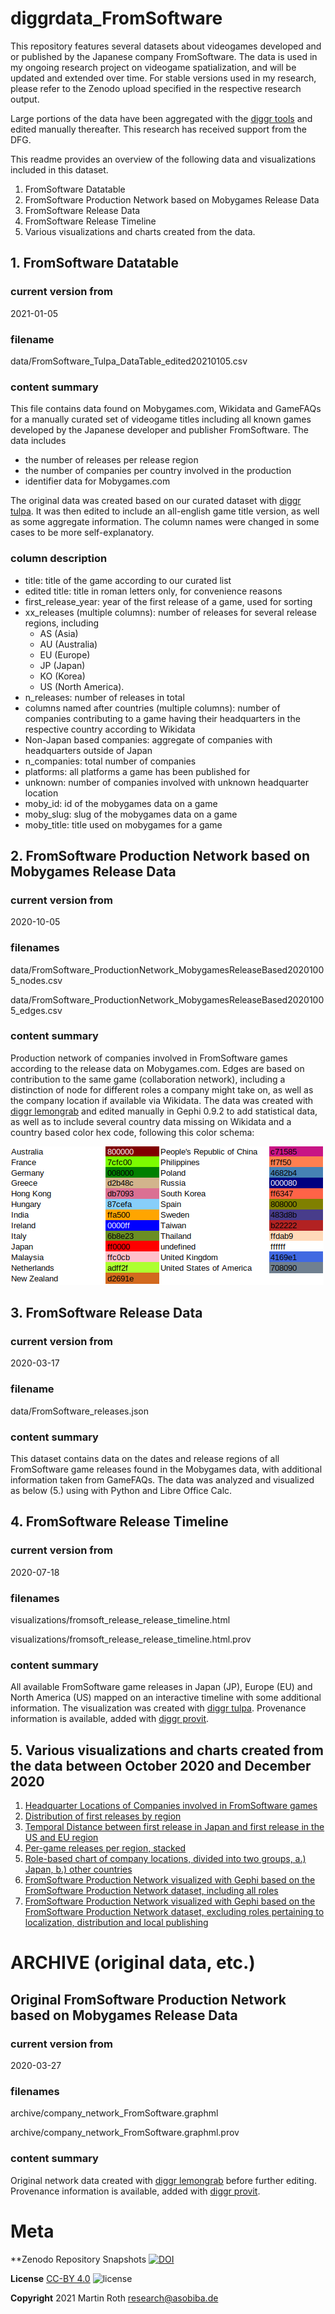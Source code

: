 # diggrdata_FromSoftware

This repository features several datasets about videogames developed and or published by the Japanese company FromSoftware. The data is used in my ongoing research project on videogame spatialization, and will be updated and extended over time. For stable versions used in my research, please refer to the Zenodo upload specified in the respective research output.

Large portions of the data have been aggregated with the [diggr tools](https://github.com/diggr/) and edited manually thereafter. This research has received support from the DFG.

This readme provides an overview of the following data and visualizations included in this dataset.
1. FromSoftware Datatable
2. FromSoftware Production Network based on Mobygames Release Data
3. FromSoftware Release Data
4. FromSoftware Release Timeline
5. Various visualizations and charts created from the data.

## 1. FromSoftware Datatable

### current version from

2021-01-05

### filename

data/FromSoftware_Tulpa_DataTable_edited20210105.csv

### content summary

This file contains data found on Mobygames.com, Wikidata and GameFAQs for a manually curated set of videogame titles including all known games developed by the Japanese developer and publisher FromSoftware. The data includes
- the number of releases per release region 
- the number of companies per country involved in the production
- identifier data for Mobygames.com

The original data was created based on our curated dataset  with [diggr tulpa](https://github.com/diggr/tulpa). It was then edited to include an all-english game title version, as well as some aggregate information. The column names were changed in some cases to be more self-explanatory.

### column description

- title: title of the game according to our curated list
- edited title: title in roman letters only, for convenience reasons
- first_release_year: year of the first release of a game, used for sorting
- xx_releases (multiple columns): number of releases for several release regions, including 
  - AS (Asia)
  - AU (Australia)
  - EU (Europe)
  - JP (Japan)
  - KO (Korea)
  - US (North America).
- n_releases: number of releases in total
- columns named after countries (multiple columns): number of companies contributing to a game having their headquarters in the respective country according to Wikidata
- Non-Japan based companies: aggregate of companies with headquarters outside of Japan
- n_companies: total number of companies
- platforms: all platforms a game has been published for
- unknown: number of companies involved with unknown headquarter location
- moby_id: id of the mobygames data on a game
- moby_slug: slug of the mobygames data on a game
- moby_title: title used on mobygames for a game

## 2. FromSoftware Production Network based on Mobygames Release Data

### current version from

2020-10-05

### filenames

data/FromSoftware_ProductionNetwork_MobygamesReleaseBased20201005_nodes.csv

data/FromSoftware_ProductionNetwork_MobygamesReleaseBased20201005_edges.csv

### content summary

Production network of companies involved in FromSoftware games according to the release data on Mobygames.com. Edges are based on contribution to the same game (collaboration network), including a distinction of node for different roles a company might take on, as well as the company location if available via Wikidata. The data was created with [diggr lemongrab](https://github.com/diggr/lemongrab) and edited manually in Gephi 0.9.2 to add statistical data, as well as to include several country data missing on Wikidata and a country based color hex code, following this color schema:

![this hex color schema](visualizations/FromSoftCountryColorCodesTable.png)

## 3. FromSoftware Release Data

### current version from

2020-03-17

### filename

data/FromSoftware_releases.json

### content summary

This dataset contains data on the dates and release regions of all FromSoftware game releases found in the Mobygames data, with additional information taken from GameFAQs. The data was analyzed and visualized as below (5.) using with Python and Libre Office Calc.

## 4. FromSoftware Release Timeline

### current version from

2020-07-18

### filenames

visualizations/fromsoft_release_release_timeline.html

visualizations/fromsoft_release_release_timeline.html.prov

### content summary

All available FromSoftware game releases in Japan (JP), Europe (EU) and North America (US) mapped on an interactive timeline with some additional information. The visualization was created with [diggr tulpa](https://github.com/diggr/tulpa). Provenance information is available, added with [diggr provit](https://github.com/diggr/provit).

## 5. Various visualizations and charts created from the data between October 2020 and December 2020

1. [Headquarter Locations of Companies involved in FromSoftware games](visualizations/FromSoftware_ReleaseAnalysis_CompanyLocations.svg)
2. [Distribution of first releases by region](visualizations/FromSoftware_ReleaseAnalysis_FirstReleaseCountryDistribution.svg)
3. [Temporal Distance between first release in Japan and first release in the US and EU region](visualizations/FromSoftware_ReleaseAnalysis_ReleaseDistanceJPEUUS.svg)
4. [Per-game releases per region, stacked](visualizations/FromSoftware_ReleaseAnalysis_ReleaseRegion.svg)
5. [Role-based chart of company locations, divided into two groups, a.) Japan, b.) other countries](visualizations/FromSoftware_Rolebased_companyCountries.svg)
6. [FromSoftware Production Network visualized with Gephi based on the FromSoftware Production Network dataset, including all roles](visualizations/FromSoftware_ProductionNetwork_withroles_all.svg)
7. [FromSoftware Production Network visualized with Gephi based on the FromSoftware Production Network dataset, excluding roles pertaining to localization, distribution and local publishing](visualizations/FromSoftware_ProductionNetwork_withroles_nopubldistrloc.svg)


# ARCHIVE (original data, etc.)

## Original FromSoftware Production Network based on Mobygames Release Data

### current version from

2020-03-27

### filenames

archive/company_network_FromSoftware.graphml

archive/company_network_FromSoftware.graphml.prov

### content summary

Original network data created with [diggr lemongrab](https://github.com/diggr/lemongrab) before further editing. Provenance information is available, added with [diggr provit](https://github.com/diggr/provit).

# Meta

**Zenodo Repository Snapshots
[![DOI](https://zenodo.org/badge/326400336.svg)](https://zenodo.org/badge/latestdoi/326400336)

**License**
[CC-BY 4.0](http://creativecommons.org/licenses/by/4.0)
![license](https://i.creativecommons.org/l/by/4.0/80x15.png)

**Copyright**
2021 Martin Roth [research@asobiba.de](research@asobiba.de)
